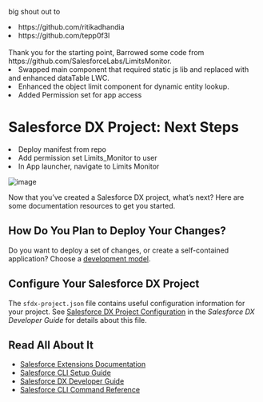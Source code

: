 
big shout out to 
<l>
  <li>https://github.com/ritikadhandia</li>
  <li> https://github.com/tepp0f3l</li>
</l>
<br>
Thank you for the starting point, Barrowed some code from https://github.com/SalesforceLabs/LimitsMonitor.
<l>
  <li>Swapped main component that required static js lib and replaced with and enhanced dataTable LWC.</li>
  <li>Enhanced the object limit component for dynamic entity lookup.</li>
  <li>Added Permission set for app access</li>
</l> 

# Salesforce DX Project: Next Steps
<l>
  <li>Deploy manifest from repo</li>
  <li>Add permission set Limits_Monitor to user</li>
  <li>In App launcher, navigate to Limits Monitor</li>
</l>

![image](https://user-images.githubusercontent.com/83821286/153935057-615f7f75-9dc7-4a5c-9c4c-81cb59658b07.png)



Now that you’ve created a Salesforce DX project, what’s next? Here are some documentation resources to get you started.

## How Do You Plan to Deploy Your Changes?

Do you want to deploy a set of changes, or create a self-contained application? Choose a [development model](https://developer.salesforce.com/tools/vscode/en/user-guide/development-models).

## Configure Your Salesforce DX Project

The `sfdx-project.json` file contains useful configuration information for your project. See [Salesforce DX Project Configuration](https://developer.salesforce.com/docs/atlas.en-us.sfdx_dev.meta/sfdx_dev/sfdx_dev_ws_config.htm) in the _Salesforce DX Developer Guide_ for details about this file.

## Read All About It

- [Salesforce Extensions Documentation](https://developer.salesforce.com/tools/vscode/)
- [Salesforce CLI Setup Guide](https://developer.salesforce.com/docs/atlas.en-us.sfdx_setup.meta/sfdx_setup/sfdx_setup_intro.htm)
- [Salesforce DX Developer Guide](https://developer.salesforce.com/docs/atlas.en-us.sfdx_dev.meta/sfdx_dev/sfdx_dev_intro.htm)
- [Salesforce CLI Command Reference](https://developer.salesforce.com/docs/atlas.en-us.sfdx_cli_reference.meta/sfdx_cli_reference/cli_reference.htm)
